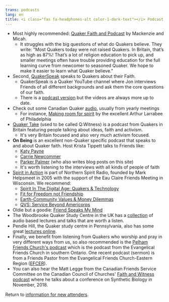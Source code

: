 ```yaml
---
trans: podcasts
lang: en
title: <i class="fas fa-headphones-alt color-1-dark-text"></i> Podcast suggestions <i class="fas fa-rss color-1-text"></i>
---
```

* Most highly recommended: [Quaker Faith and Podcast](https://quakerpodcast.org/category/episodes/season-2/) by Mackenzie and Micah. 
  * It struggles with the big questions of what do Quakers believe. They write: "Most Quakers today were not raised Quakers. In Britain, that’s as high as 87%! That’s a lot of religion education to pick up, and smaller meetings often have trouble providing education for the full learning curve from newcomer to seasoned Quaker. We hope to make it easier to learn what Quaker believe."
* Second, [QuakerSpeak](http://quakerspeak.com/newest-videos/) speaks to Quakers about their Faith. 
  * QuakerSpeak is a Quaker YouTube channel where Jon interviews Friends of all different backgrounds and ask them the core questions of our faith. 
  * There is a [podcast version](http://quakerspeak.com/podcast/) but the videos are always more up to date.
* Check out some Canadian Quaker [audio](https://quaker.ca/resources/audio-and-video/), usually from yearly meetings
  * For instance, [Making room for spirit](https://drive.google.com/file/d/10OmZ6gDfSeaIJ8JlyxK-tA6QSY3z-ULL/preview) by the excellent Arthur Larrabee of Philadelphia
* [Quaker Take](https://www.quaker.org.uk/our-work/podcast#heading-1) (used to be called Q:Witness) is a podcast from Quakers in Britain featuring people talking about ideas, faith and activism. 
  * It's very Britain focused and also very much activism focused. 
* **On Being** is an excellent non-Quaker specific podcast that speaks to and about Quaker faith. Host Krista Tippett talks to Friends like:
  * [Katy Payne](https://onbeing.org/programs/katy-payne-in-the-presence-of-elephants-and-whales/)
  * [Carrie Newcommer](https://onbeing.org/programs/carrie-newcomer-a-conversation-with-music/)
  * [Parker Palmer](https://onbeing.org/programs/the-soul-in-depression-mar2018/) (who also writes blog posts on this site)
  * It's worth listening to the interviews with all kinds of people of faith 
* [Spirit in Action](https://www.northernspiritradio.org/program/spirit-action) is part of Northern Spirit Radio, founded by Mark Helpsmeet in 2005 with the support of the Eau Claire Friends Meeting in Wisconsin. We recommend:
  * [Spirit In The Digital Age: Quakers & Technology](https://www.northernspiritradio.org/episode/spirit-digital-age-quakers-technology)
  * [Fit for Freedom not Friendship](https://www.northernspiritradio.org/episode/fit-freedom-not-friendship-donna-mcdaniel-and-vanessa-julye)
  * [Earth-Community Values & Money Dilemmas](https://www.northernspiritradio.org/episode/earth-community-values-money-dilemmas)
  * [QVS: Service Beyond Americorps](https://www.northernspiritradio.org/episode/qvs-service-beyond-americorps)
* Oldie but a goodie: [Friend Speaks My Mind](http://www.quakerquaker.org/profiles/blog/list?user=1tp2cvzkthqyv)
* The Woodbrooke Quaker Study Centre in the UK has a [collection](https://www.woodbrooke.org.uk/resource-type/audio/) of audio based lectures and talks that are worth a listen. 
* Pendle Hill, the Quaker study centre in Pennsylvania, also has some great [lectures online](https://pendlehill.org/learn/live-recorded-lectures/#.W-rX3JNKg2w). 
* Finally, we benefit from listening from Quakers who worship and pray in very different ways from us, so also recommended is the [Pelham Friends Church's podcast](http://www.pelhamfriends.ca/history/) which is the podcast from the Evangelical Friends Church in southern Ontario. One recent podcast (sermon) is from a Friends Pastor from the Evangelical Friends Church-Eastern Region ([EFCER](https://www.efcer.org/)). 
* You can also hear the Matt Legge from the Canadian Friends Service Committee on the Canadian Council of Churches' [Faith and Witness podcast](http://faithandwitness.libsyn.com/redesigning-the-tree-of-life) where he talks about a conference on Synthetic Biology in November, 2018. 

Return to [information for new attenders](/new_attender.html).
